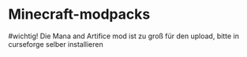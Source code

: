 # Minecraft-modpacks
#wichtig! Die Mana and Artifice mod ist zu groß für den upload, bitte in curseforge selber installieren
